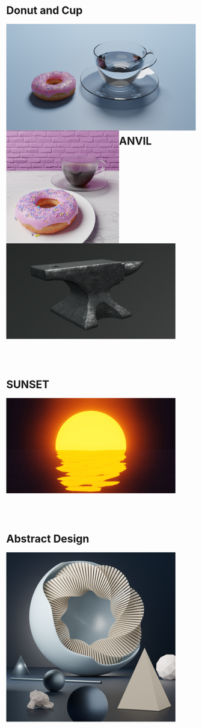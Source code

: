# Donut and Cup
<img align="right" width="520em" src="https://github.com/smrnjeet222/BLENDER/blob/master/Donut/cup_Donut.png">

<img align="left" width="300em" src="https://github.com/smrnjeet222/BLENDER/blob/master/Donut/Donut_Coffee.png">

<br><br><br><br><br><br><br><br><br><br><br><br><br><br><br>

# ANVIL

<img align="center" width="450em" src="https://github.com/smrnjeet222/BLENDER/blob/master/Anvil/Anvil_render.png">

<br><br><br>

# SUNSET

<img align="center" width="450em" src="https://github.com/smrnjeet222/BLENDER/blob/master/Sunset/Still.jpg">

<br><br><br>

# Abstract Design

<img align="center" width="450em" src="https://github.com/smrnjeet222/BLENDER/blob/master/Abstract_Design/Abstract.png">

<br><br><br><br>
